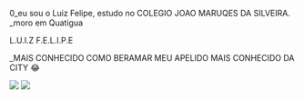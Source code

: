 0_eu sou o Luiz Felipe, estudo no COLEGIO JOAO MARUQES DA SILVEIRA.
_moro em Quatigua

L.U.I.Z F.E.L.I.P.E

_MAIS CONHECIDO COMO            BERAMAR           MEU APELIDO MAIS CONHECIDO DA CITY 😂

![](https://media.tenor.com/iGx19ppdBmQAAAAj/alpinestars-motorsport.gif)    ![](https://media.tenor.com/qWWK-O83J5YAAAAj/click-here.gif)



                    



                            
                     
                       
                                  





































